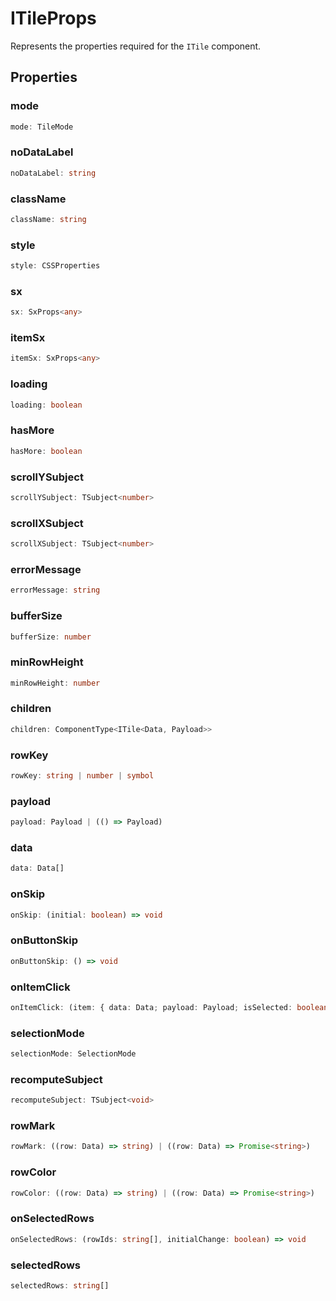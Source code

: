 # ITileProps

Represents the properties required for the `ITile` component.

## Properties

### mode

```ts
mode: TileMode
```

### noDataLabel

```ts
noDataLabel: string
```

### className

```ts
className: string
```

### style

```ts
style: CSSProperties
```

### sx

```ts
sx: SxProps<any>
```

### itemSx

```ts
itemSx: SxProps<any>
```

### loading

```ts
loading: boolean
```

### hasMore

```ts
hasMore: boolean
```

### scrollYSubject

```ts
scrollYSubject: TSubject<number>
```

### scrollXSubject

```ts
scrollXSubject: TSubject<number>
```

### errorMessage

```ts
errorMessage: string
```

### bufferSize

```ts
bufferSize: number
```

### minRowHeight

```ts
minRowHeight: number
```

### children

```ts
children: ComponentType<ITile<Data, Payload>>
```

### rowKey

```ts
rowKey: string | number | symbol
```

### payload

```ts
payload: Payload | (() => Payload)
```

### data

```ts
data: Data[]
```

### onSkip

```ts
onSkip: (initial: boolean) => void
```

### onButtonSkip

```ts
onButtonSkip: () => void
```

### onItemClick

```ts
onItemClick: (item: { data: Data; payload: Payload; isSelected: boolean; toggleSelection: () => void; }) => void
```

### selectionMode

```ts
selectionMode: SelectionMode
```

### recomputeSubject

```ts
recomputeSubject: TSubject<void>
```

### rowMark

```ts
rowMark: ((row: Data) => string) | ((row: Data) => Promise<string>)
```

### rowColor

```ts
rowColor: ((row: Data) => string) | ((row: Data) => Promise<string>)
```

### onSelectedRows

```ts
onSelectedRows: (rowIds: string[], initialChange: boolean) => void
```

### selectedRows

```ts
selectedRows: string[]
```
